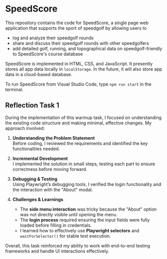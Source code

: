 # SpeedScore

This repository contains the code for SpeedScore, a single page web application that supports the sport of speedgolf by allowing users to

-   log and analyze their speedgolf rounds
-   share and discuss their speedgolf rounds with other speedgolfers
-   add detailed golf, running, and topographical data on speedgolf-friendly to SpeedScore's course database

SpeedScore is implemented in HTML, CSS, and JavaScript. It presently stores all app data locally in `localStorage`. In the future, it will also store app data in a cloud-based database.

To run SpeedScore from Visual Studio Code, type
`npm run start`
in the terminal.

## Reflection Task 1

During the implementation of this warmup task, I focused on understanding the existing code structure and making minimal, effective changes. My approach involved:

1. **Understanding the Problem Statement**  
   Before coding, I reviewed the requirements and identified the key functionalities needed.

2. **Incremental Development**  
   I implemented the solution in small steps, testing each part to ensure correctness before moving forward.

3. **Debugging & Testing**  
   Using Playwright’s debugging tools, I verified the login functionality and the interaction with the "About" modal.

4. **Challenges & Learnings**  
   - The **side menu interaction** was tricky because the "About" option was not directly visible until opening the menu.  
   - The **login process** required ensuring the input fields were fully loaded before filling in credentials.
   - I learned how to effectively use **Playwright selectors** and `waitForSelector()` for stable test execution.

Overall, this task reinforced my ability to work with end-to-end testing frameworks and handle UI interactions effectively.
